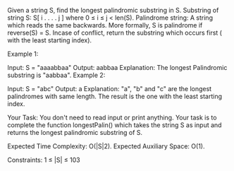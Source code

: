 Given a string S, find the longest palindromic substring in S. Substring of string S: S[ i . . . . j ] where 0 ≤ i ≤ j < len(S). Palindrome string: A string which reads the same backwards. More formally, S is palindrome if reverse(S) = S. Incase of conflict, return the substring which occurs first ( with the least starting index).


Example 1:

Input:
S = "aaaabbaa"
Output: aabbaa
Explanation: The longest Palindromic
substring is "aabbaa".
Example 2:

Input: 
S = "abc"
Output: a
Explanation: "a", "b" and "c" are the 
longest palindromes with same length.
The result is the one with the least
starting index.

Your Task:
You don't need to read input or print anything. Your task is to complete the function longestPalin() which takes the string S as input and returns the longest palindromic substring of S.


Expected Time Complexity: O(|S|2).
Expected Auxiliary Space: O(1).


Constraints:
1 ≤ |S| ≤ 103
